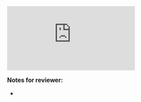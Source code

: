 <!-- Change the ## to your pull request number -->
![Coverage Badge](https://img.shields.io/endpoint?url=https://gist.githubusercontent.com/kopcion/792d640ad8dad0e4c316a487f04cf471/raw/nurse-scheduling-problem-frontend__pull_##.json)

**Notes for reviewer:**

*